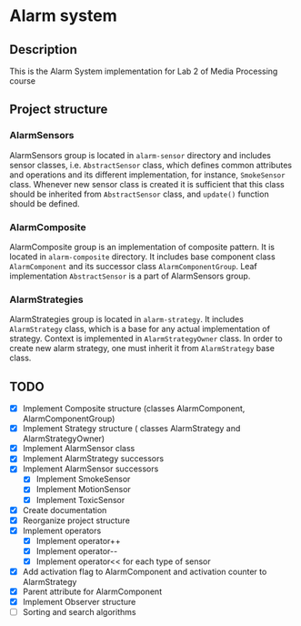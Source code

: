 # Alarm system

## Description

This is the Alarm System implementation for Lab 2 of Media Processing course

## Project structure

### AlarmSensors

AlarmSensors group is located in `alarm-sensor`
directory and includes sensor classes, i.e.
`AbstractSensor` class, which defines common
attributes and operations and its different
implementation, for instance, `SmokeSensor` class.
Whenever new sensor class is created it is sufficient
that this class should be inherited from
`AbstractSensor` class, and `update()` function should
be defined.


### AlarmComposite

AlarmComposite group is an implementation of
composite pattern. It is located in
`alarm-composite` directory. It includes base
component class `AlarmComponent` and its successor
class `AlarmComponentGroup`. Leaf implementation
`AbstractSensor` is a part of AlarmSensors group.

### AlarmStrategies

AlarmStrategies group is located in
`alarm-strategy`. It includes `AlarmStrategy` class,
which is a base for any actual implementation of
strategy. Context is implemented in
 `AlarmStrategyOwner` class. In order to create new
 alarm strategy, one must inherit it from
 `AlarmStrategy` base class.

## **TODO**

* [x] Implement Composite structure (classes
  AlarmComponent, AlarmComponentGroup)
* [x] Implement Strategy structure ( classes    AlarmStrategy and AlarmStrategyOwner)
* [x] Implement AlarmSensor class
* [x] Implement AlarmStrategy successors
* [x] Implement AlarmSensor successors
  * [x] Implement SmokeSensor
  * [x] Implement MotionSensor
  * [x] Implement ToxicSensor
* [x] Create documentation
* [x] Reorganize project structure
* [x] Implement operators
  * [x] Implement operator++
  * [x] Implement operator--
  * [x] Implement operator<< for each type of sensor
* [x] Add activation flag to AlarmComponent and activation counter
to AlarmStrategy
* [x] Parent attribute for AlarmComponent
* [x] Implement Observer structure
* [ ] Sorting and search algorithms
